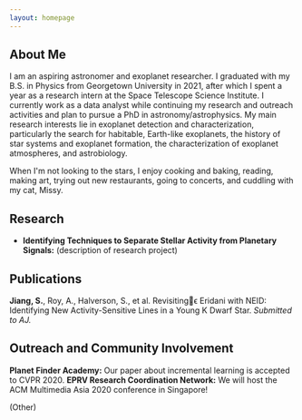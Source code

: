 ```yaml
---
layout: homepage
---
```


## About Me

I am an aspiring astronomer and exoplanet researcher. I graduated with my B.S. in Physics from Georgetown University in 2021, after which I spent a year as a research intern at the Space Telescope Science Institute. I currently work as a data analyst while continuing my research and outreach activities and plan to pursue a PhD in astronomy/astrophysics. My main research interests lie in exoplanet detection and characterization, particularly the search for habitable, Earth-like exoplanets, the history of star systems and exoplanet formation, the characterization of exoplanet atmospheres, and astrobiology.

When I'm not looking to the stars, I enjoy cooking and baking, reading, making art, trying out new restaurants, going to concerts, and cuddling with my cat, Missy.

## Research

- **Identifying Techniques to Separate Stellar Activity from Planetary Signals:** (description of research project)

## Publications

**Jiang, S.**, Roy, A., Halverson, S., et al. Revisitingϵ Eridani with NEID: Identifying New Activity-Sensitive Lines in a Young
K Dwarf Star. *Submitted to AJ.*

## Outreach and Community Involvement

**Planet Finder Academy:** Our paper about incremental learning is accepted to CVPR 2020.
**EPRV Research Coordination Network:** We will host the ACM Multimedia Asia 2020 conference in Singapore!

(Other)
